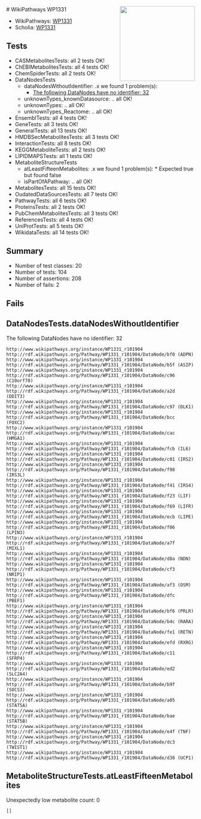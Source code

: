 <img style="float: right; width: 200px" src="https://upload.wikimedia.org/wikipedia/commons/thumb/8/83/Wplogo_with_text_500.png/640px-Wplogo_with_text_500.png" />
# WikiPathways WP1331

* WikiPathways: [WP1331](https://new.wikipathways.org/pathways/WP1331)
* Scholia: [WP1331](https://scholia.toolforge.org/wikipathways/WP1331)
## Tests
* CASMetabolitesTests: all 2 tests OK!
* ChEBIMetabolitesTests: all 4 tests OK!
* ChemSpiderTests: all 2 tests OK!
* DataNodesTests
    * dataNodesWithoutIdentifier: .x we found 1 problem(s):
        * [The following DataNodes have no identifier: 32](#8792c4d0)
    * unknownTypes_knownDatasource: .. all OK!
    * unknownTypes: .. all OK!
    * unknownTypes_Reactome: .. all OK!
* EnsemblTests: all 4 tests OK!
* GeneTests: all 3 tests OK!
* GeneralTests: all 13 tests OK!
* HMDBSecMetabolitesTests: all 3 tests OK!
* InteractionTests: all 8 tests OK!
* KEGGMetaboliteTests: all 2 tests OK!
* LIPIDMAPSTests: all 1 tests OK!
* MetaboliteStructureTests
    * atLeastFifteenMetabolites: .x we found 1 problem(s):
            * Expected true but found false
    * isPartOfAPathway: .. all OK!
* MetabolitesTests: all 15 tests OK!
* OudatedDataSourcesTests: all 7 tests OK!
* PathwayTests: all 6 tests OK!
* ProteinsTests: all 2 tests OK!
* PubChemMetabolitesTests: all 3 tests OK!
* ReferencesTests: all 4 tests OK!
* UniProtTests: all 5 tests OK!
* WikidataTests: all 14 tests OK!


## Summary

* Number of test classes: 20
* Number of tests: 104
* Number of assertions: 208
* Number of fails: 2

## Fails

<a name="8792c4d0" />

## DataNodesTests.dataNodesWithoutIdentifier

The following DataNodes have no identifier: 32
```
http://www.wikipathways.org/instance/WP1331_r101904 http://rdf.wikipathways.org/Pathway/WP1331_r101904/DataNode/bf0 (ADPN)
http://www.wikipathways.org/instance/WP1331_r101904 http://rdf.wikipathways.org/Pathway/WP1331_r101904/DataNode/b5f (ASIP)
http://www.wikipathways.org/instance/WP1331_r101904 http://rdf.wikipathways.org/Pathway/WP1331_r101904/DataNode/c96 (C10orf70)
http://www.wikipathways.org/instance/WP1331_r101904 http://rdf.wikipathways.org/Pathway/WP1331_r101904/DataNode/a2d (DDIT3)
http://www.wikipathways.org/instance/WP1331_r101904 http://rdf.wikipathways.org/Pathway/WP1331_r101904/DataNode/c97 (DLK1)
http://www.wikipathways.org/instance/WP1331_r101904 http://rdf.wikipathways.org/Pathway/WP1331_r101904/DataNode/bcc (FOXC2)
http://www.wikipathways.org/instance/WP1331_r101904 http://rdf.wikipathways.org/Pathway/WP1331_r101904/DataNode/cac (HMGA1)
http://www.wikipathways.org/instance/WP1331_r101904 http://rdf.wikipathways.org/Pathway/WP1331_r101904/DataNode/fcb (IL6)
http://www.wikipathways.org/instance/WP1331_r101904 http://rdf.wikipathways.org/Pathway/WP1331_r101904/DataNode/c01 (IRS2)
http://www.wikipathways.org/instance/WP1331_r101904 http://rdf.wikipathways.org/Pathway/WP1331_r101904/DataNode/f98 (IRS3L)
http://www.wikipathways.org/instance/WP1331_r101904 http://rdf.wikipathways.org/Pathway/WP1331_r101904/DataNode/f41 (IRS4)
http://www.wikipathways.org/instance/WP1331_r101904 http://rdf.wikipathways.org/Pathway/WP1331_r101904/DataNode/f23 (LIF)
http://www.wikipathways.org/instance/WP1331_r101904 http://rdf.wikipathways.org/Pathway/WP1331_r101904/DataNode/f69 (LIFR)
http://www.wikipathways.org/instance/WP1331_r101904 http://rdf.wikipathways.org/Pathway/WP1331_r101904/DataNode/ecb (LIPE)
http://www.wikipathways.org/instance/WP1331_r101904 http://rdf.wikipathways.org/Pathway/WP1331_r101904/DataNode/f06 (LPIN3)
http://www.wikipathways.org/instance/WP1331_r101904 http://rdf.wikipathways.org/Pathway/WP1331_r101904/DataNode/a7f (MIXL1)
http://www.wikipathways.org/instance/WP1331_r101904 http://rdf.wikipathways.org/Pathway/WP1331_r101904/DataNode/d8a (NDN)
http://www.wikipathways.org/instance/WP1331_r101904 http://rdf.wikipathways.org/Pathway/WP1331_r101904/DataNode/cf3 (NRIP1)
http://www.wikipathways.org/instance/WP1331_r101904 http://rdf.wikipathways.org/Pathway/WP1331_r101904/DataNode/af3 (OSM)
http://www.wikipathways.org/instance/WP1331_r101904 http://rdf.wikipathways.org/Pathway/WP1331_r101904/DataNode/dfc (PBEF1)
http://www.wikipathways.org/instance/WP1331_r101904 http://rdf.wikipathways.org/Pathway/WP1331_r101904/DataNode/bf6 (PRLR)
http://www.wikipathways.org/instance/WP1331_r101904 http://rdf.wikipathways.org/Pathway/WP1331_r101904/DataNode/b4c (RARA)
http://www.wikipathways.org/instance/WP1331_r101904 http://rdf.wikipathways.org/Pathway/WP1331_r101904/DataNode/fe1 (RETN)
http://www.wikipathways.org/instance/WP1331_r101904 http://rdf.wikipathways.org/Pathway/WP1331_r101904/DataNode/efd (RXRG)
http://www.wikipathways.org/instance/WP1331_r101904 http://rdf.wikipathways.org/Pathway/WP1331_r101904/DataNode/c11 (SFRP4)
http://www.wikipathways.org/instance/WP1331_r101904 http://rdf.wikipathways.org/Pathway/WP1331_r101904/DataNode/ed2 (SLC2A4)
http://www.wikipathways.org/instance/WP1331_r101904 http://rdf.wikipathways.org/Pathway/WP1331_r101904/DataNode/b9f (SOCS3)
http://www.wikipathways.org/instance/WP1331_r101904 http://rdf.wikipathways.org/Pathway/WP1331_r101904/DataNode/a05 (STAT5A)
http://www.wikipathways.org/instance/WP1331_r101904 http://rdf.wikipathways.org/Pathway/WP1331_r101904/DataNode/bae (STAT5B)
http://www.wikipathways.org/instance/WP1331_r101904 http://rdf.wikipathways.org/Pathway/WP1331_r101904/DataNode/e4f (TNF)
http://www.wikipathways.org/instance/WP1331_r101904 http://rdf.wikipathways.org/Pathway/WP1331_r101904/DataNode/dc3 (TWIST1)
http://www.wikipathways.org/instance/WP1331_r101904 http://rdf.wikipathways.org/Pathway/WP1331_r101904/DataNode/d38 (UCP1)
```

<a name="6d4290df" />

## MetaboliteStructureTests.atLeastFifteenMetabolites

Unexpectedly low metabolite count: 0

```
[]
```

